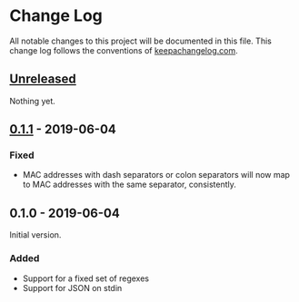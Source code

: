 # Change Log
All notable changes to this project will be documented in this file. This change log follows the conventions of [keepachangelog.com](http://keepachangelog.com/).

## [Unreleased]

Nothing yet.

## [0.1.1] - 2019-06-04

### Fixed
- MAC addresses with dash separators or colon separators will now map to MAC
  addresses with the same separator, consistently.

## 0.1.0 - 2019-06-04

Initial version.

### Added
- Support for a fixed set of regexes
- Support for JSON on stdin

[Unreleased]: https://github.com/your-name/wernicke/compare/0.1.1...HEAD
[0.1.1]: https://github.com/your-name/wernicke/compare/0.1.0...0.1.1
